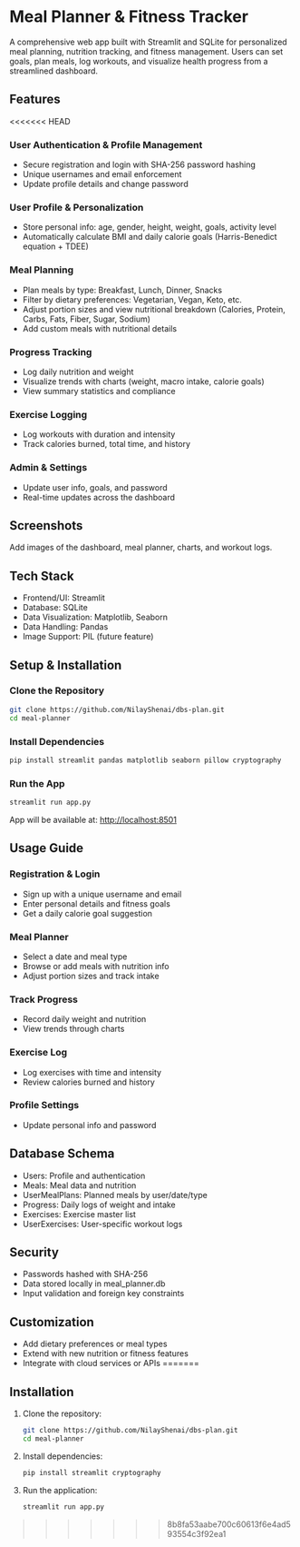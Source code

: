 # Meal Planner & Fitness Tracker

A comprehensive web app built with Streamlit and SQLite for personalized meal planning, nutrition tracking, and fitness management. Users can set goals, plan meals, log workouts, and visualize health progress from a streamlined dashboard.

## Features

<<<<<<< HEAD
### User Authentication & Profile Management

- Secure registration and login with SHA-256 password hashing
- Unique usernames and email enforcement
- Update profile details and change password

### User Profile & Personalization

- Store personal info: age, gender, height, weight, goals, activity level
- Automatically calculate BMI and daily calorie goals (Harris-Benedict equation + TDEE)

### Meal Planning

- Plan meals by type: Breakfast, Lunch, Dinner, Snacks
- Filter by dietary preferences: Vegetarian, Vegan, Keto, etc.
- Adjust portion sizes and view nutritional breakdown (Calories, Protein, Carbs, Fats, Fiber, Sugar, Sodium)
- Add custom meals with nutritional details

### Progress Tracking

- Log daily nutrition and weight
- Visualize trends with charts (weight, macro intake, calorie goals)
- View summary statistics and compliance

### Exercise Logging

- Log workouts with duration and intensity
- Track calories burned, total time, and history

### Admin & Settings

- Update user info, goals, and password
- Real-time updates across the dashboard

## Screenshots

Add images of the dashboard, meal planner, charts, and workout logs.

## Tech Stack

- Frontend/UI: Streamlit
- Database: SQLite
- Data Visualization: Matplotlib, Seaborn
- Data Handling: Pandas
- Image Support: PIL (future feature)

## Setup & Installation

### Clone the Repository

```bash
git clone https://github.com/NilayShenai/dbs-plan.git
cd meal-planner
```

### Install Dependencies

```bash
pip install streamlit pandas matplotlib seaborn pillow cryptography
```

### Run the App

```bash
streamlit run app.py
```

App will be available at: [http://localhost:8501](http://localhost:8501)

## Usage Guide

### Registration & Login

- Sign up with a unique username and email
- Enter personal details and fitness goals
- Get a daily calorie goal suggestion

### Meal Planner

- Select a date and meal type
- Browse or add meals with nutrition info
- Adjust portion sizes and track intake

### Track Progress

- Record daily weight and nutrition
- View trends through charts

### Exercise Log

- Log exercises with time and intensity
- Review calories burned and history

### Profile Settings

- Update personal info and password

## Database Schema

- Users: Profile and authentication
- Meals: Meal data and nutrition
- UserMealPlans: Planned meals by user/date/type
- Progress: Daily logs of weight and intake
- Exercises: Exercise master list
- UserExercises: User-specific workout logs

## Security

- Passwords hashed with SHA-256
- Data stored locally in meal\_planner.db
- Input validation and foreign key constraints

## Customization

- Add dietary preferences or meal types
- Extend with new nutrition or fitness features
- Integrate with cloud services or APIs
=======
## Installation
1. Clone the repository:
   ```sh
   git clone https://github.com/NilayShenai/dbs-plan.git
   cd meal-planner
   ```
2. Install dependencies:
   ```sh
   pip install streamlit cryptography
   ```
3. Run the application:
   ```sh
   streamlit run app.py
   ```
>>>>>>> 8b8fa53aabe700c60613f6e4ad593554c3f92ea1

